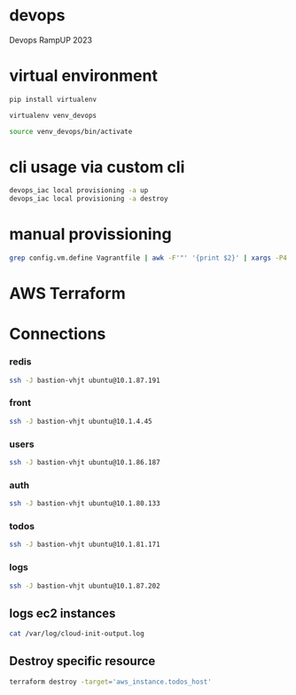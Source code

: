# devops
Devops RampUP 2023

# virtual environment

```sh
pip install virtualenv
```

```sh
virtualenv venv_devops
```

```sh
source venv_devops/bin/activate
```

# cli usage via custom cli

```sh
devops_iac local provisioning -a up
devops_iac local provisioning -a destroy
```

# manual provissioning
```sh
grep config.vm.define Vagrantfile | awk -F'"' '{print $2}' | xargs -P4 -I {} vagrant up {}
```

# AWS Terraform

# Connections
### redis
```sh
ssh -J bastion-vhjt ubuntu@10.1.87.191
```

### front
```sh
ssh -J bastion-vhjt ubuntu@10.1.4.45
```

### users
```sh
ssh -J bastion-vhjt ubuntu@10.1.86.187
```

### auth
```sh
ssh -J bastion-vhjt ubuntu@10.1.80.133
```
### todos
```sh
ssh -J bastion-vhjt ubuntu@10.1.81.171
```
### logs
```sh
ssh -J bastion-vhjt ubuntu@10.1.87.202
```
## logs ec2 instances
```sh
cat /var/log/cloud-init-output.log
```


## Destroy specific resource
```sh
terraform destroy -target='aws_instance.todos_host'
```
